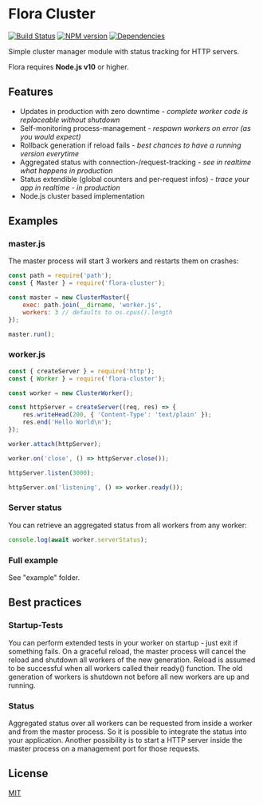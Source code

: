 # Flora Cluster

[![Build Status](https://travis-ci.org/godmodelabs/flora-cluster.svg?branch=master)](https://travis-ci.org/godmodelabs/flora-cluster)
[![NPM version](https://badge.fury.io/js/flora-cluster.svg)](https://www.npmjs.com/package/flora-cluster)
[![Dependencies](https://img.shields.io/david/godmodelabs/flora-cluster.svg)](https://david-dm.org/godmodelabs/flora-cluster)

Simple cluster manager module with status tracking for HTTP servers.

Flora requires __Node.js v10__ or higher.

## Features

- Updates in production with zero downtime - *complete worker code is replaceable without shutdown*
- Self-monitoring process-management - *respawn workers on error (as you would expect)*
- Rollback generation if reload fails - *best chances to have a running version everytime*
- Aggregated status with connection-/request-tracking - *see in realtime what happens in production*
- Status extendible (global counters and per-request infos) - *trace your app in realtime - in production*
- Node.js cluster based implementation

## Examples

### master.js

The master process will start 3 workers and restarts them on crashes:

```js
const path = require('path');
const { Master } = require('flora-cluster');

const master = new ClusterMaster({
    exec: path.join(__dirname, 'worker.js',
    workers: 3 // defaults to os.cpus().length
});

master.run();
```

### worker.js

```js
const { createServer } = require('http');
const { Worker } = require('flora-cluster');

const worker = new ClusterWorker();

const httpServer = createServer((req, res) => {
    res.writeHead(200, { 'Content-Type': 'text/plain' });
    res.end('Hello World\n');
});

worker.attach(httpServer);

worker.on('close', () => httpServer.close());

httpServer.listen(3000);

httpServer.on('listening', () => worker.ready());
```

### Server status

You can retrieve an aggregated status from all workers from any worker:

```js
console.log(await worker.serverStatus);
```

### Full example

See "example" folder.

## Best practices

### Startup-Tests

You can perform extended tests in your worker on startup - just exit if something fails. On a graceful
reload, the master process will cancel the reload and shutdown all workers of the new generation.
Reload is assumed to be successful when all workers called their ready() function. The old generation
of workers is shutdown not before all new workers are up and running.

### Status

Aggregated status over all workers can be requested from inside a worker and from the master process.
So it is possible to integrate the status into your application. Another possibility is to start a
HTTP server inside the master process on a management port for those requests.

## License

[MIT](LICENSE)
